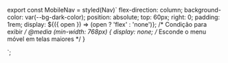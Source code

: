 export const MobileNav = styled(Nav)`
  flex-direction: column;
  background-color: var(--bg-dark-color);
  position: absolute;
  top: 60px;
  right: 0;
  padding: 1rem;
  display: ${({ open }) => (open ? 'flex' : 'none')}; /* Condição para exibir */
  @media (min-width: 768px) {
    display: none; /* Esconde o menu móvel em telas maiores */
  }
    
`;